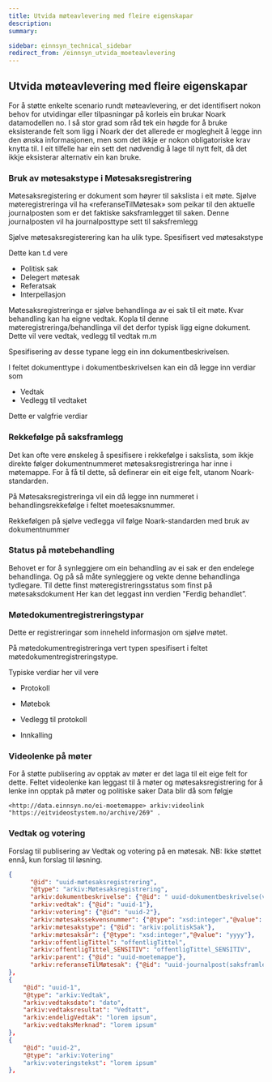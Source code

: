 ```yaml
---
title: Utvida møteavlevering med fleire eigenskapar
description:
summary:

sidebar: einnsyn_technical_sidebar
redirect_from: /einnsyn_utvida_moeteavlevering
---
```

## Utvida møteavlevering med fleire eigenskapar

For å støtte enkelte scenario rundt møteavlevering, er det identifisert nokon behov for utvidingar eller tilpasningar på korleis ein brukar Noark datamodellen no. I så stor grad som råd tek ein høgde for å bruke eksisterande felt som ligg i Noark der det allerede er moglegheit å legge inn den ønska informasjonen, men som det ikkje er nokon obligatoriske krav knytta til.  I eit tilfelle har ein sett det nødvendig å lage til nytt felt, då det ikkje eksisterar alternativ ein kan bruke.




### Bruk av møtesakstype i Møtesaksregistrering
Møtesaksregistering er dokument som høyrer til sakslista i eit møte. Sjølve møteregistreringa vil ha «referanseTilMøtesak» som peikar til den aktuelle journalposten som er det faktiske saksframlegget til saken. Denne journalposten vil ha journalposttype sett til saksfremlegg

Sjølve møtesaksregisterering kan ha ulik type. Spesifisert ved møtesakstype

Dette kan t.d vere

* Politisk sak
* Delegert møtesak
* Referatsak
* Interpellasjon



Møtesaksregistreringa er sjølve behandlinga av ei sak til eit møte.  Kvar behandling kan ha eigne vedtak. Kopla til denne møteregistreringa/behandlinga vil det derfor typisk ligg eigne dokument.  Dette vil vere vedtak, vedlegg til vedtak m.m



Spesifisering av desse typane legg ein inn dokumentbeskrivelsen.

I feltet dokumenttype i dokumentbeskrivelsen kan ein då legge inn verdiar som

* Vedtak
* Vedlegg til vedtaket



Dette er valgfrie verdiar




### Rekkefølge på saksframlegg
Det kan ofte vere ønskeleg å spesifisere i rekkefølge i sakslista, som ikkje direkte følger dokumentnummeret møtesaksregistreringa har inne i møtemappe.  For å få til dette, så definerar ein eit eige felt, utanom Noark-standarden.

På Møtesaksregistreringa vil ein då legge inn nummeret i behandlingsrekkefølge i feltet moetesaksnummer.

Rekkefølgen på sjølve vedlegga vil følge Noark-standarden med bruk av dokumentnummer




### Status på møtebehandling
Behovet er for å synleggjere om ein behandling av ei sak er den endelege behandlinga. Og på så måte synleggjere og vekte denne behandlinga tydlegare.  Til dette finst møteregistreringsstatus som finst på møtesaksdokument  Her kan det leggast inn verdien "Ferdig behandlet”.



### Møtedokumentregistreringstypar
Dette er registreringar som inneheld informasjon om sjølve møtet.  

På møtedokumentregistreringa vert typen spesifisert i feltet møtedokumentregistreringstype.

Typiske verdiar her vil vere

* Protokoll

* Møtebok

* Vedlegg til protokoll

* Innkalling


### Videolenke på møter
For å støtte publisering av opptak av møter er det laga til eit eige felt for dette.  Feltet videolenke kan leggast til å møter og møtesaksregistrering for å lenke inn opptak på møter og politiske saker
Data blir då som følgje

```sparql
<http://data.einnsyn.no/ei-moetemappe> arkiv:videolink "https://eitvideostystem.no/archive/269" .
```

### Vedtak og votering
Forslag til publisering av Vedtak og votering på en møtesak. 
NB: Ikke støttet ennå, kun forslag til løsning.

```json
{
      "@id": "uuid-møtesaksregistrering",
      "@type": "arkiv:Møtesaksregistrering", 
      "arkiv:dokumentbeskrivelse": {"@id": " uuid-dokumentbeskrivelse(vedtaksdokument)"},
      "arkiv:vedtak": {"@id": "uuid-1"},
      "arkiv:votering": {"@id": "uuid-2"},
      "arkiv:møtesakssekvensnummer": {"@type": "xsd:integer","@value": "nnn"},
      "arkiv:møtesakstype": {"@id": "arkiv:politiskSak"},
      "arkiv:møtesaksår": {"@type": "xsd:integer","@value": "yyyy"},
      "arkiv:offentligTittel": "offentligTittel",
      "arkiv:offentligTittel_SENSITIV": "offentligTittel_SENSITIV",
      "arkiv:parent": {"@id": "uuid-moetemappe"},
      "arkiv:referanseTilMøtesak": {"@id": "uuid-journalpost(saksframlegg)"}
},
{
    "@id": "uuid-1",
    "@type": "arkiv:Vedtak",
    "arkiv:vedtaksdato": "dato",
    "arkiv:vedtaksresultat": "Vedtatt",
    "arkiv:endeligVedtak": "lorem ipsum",
    "arkiv:vedtaksMerknad": "lorem ipsum"
},
{
    "@id": "uuid-2",
    "@type": "arkiv:Votering"
    "arkiv:voteringstekst": "lorem ipsum"
},
```
